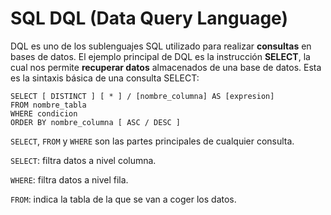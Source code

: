 # SQL DQL (Data Query Language)

DQL es uno de los sublenguajes SQL utilizado para realizar **consultas** en bases de datos. El ejemplo principal de DQL es la instrucción **SELECT**, la cual nos permite **recuperar datos** almacenados de una base de datos.
Esta es la sintaxis básica de una consulta SELECT:
```
SELECT [ DISTINCT ] [ * ] / [nombre_columna] AS [expresion]
FROM nombre_tabla 
WHERE condicion
ORDER BY nombre_columna [ ASC / DESC ]
```
`SELECT`, `FROM` y `WHERE` son las partes principales de cualquier consulta. 

`SELECT`: filtra datos a nivel columna.

`WHERE`: filtra datos a nivel fila.

`FROM`: indica la tabla de la que se van a coger los datos.

